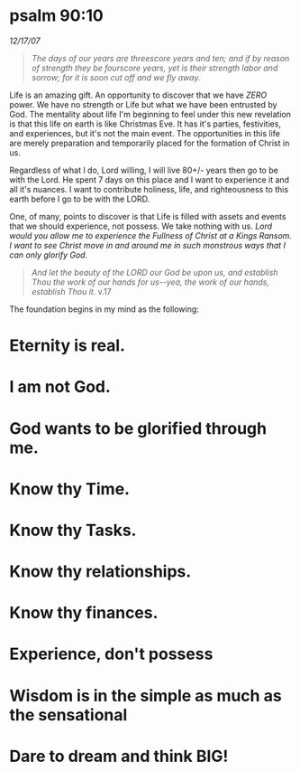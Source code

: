 # psalm 90:10

_12/17/07_

>_The days of our years are threescore years and ten; and if by reason of strength they be fourscore years, yet is their strength labor and sorrow; for it is soon cut off and we fly away._

Life is an amazing gift. An opportunity to discover that we have _ZERO_ power. We have no strength or Life but what we have been entrusted by God.
The mentality about life I'm beginning to feel under this new revelation is that this life on earth is like Christmas Eve. It has it's parties, festivities, and experiences, but it's not the main event.
The opportunities in this life are merely preparation and temporarily placed for the formation of Christ in us.

Regardless of what I do, Lord willing, I will live 80+/- years then go to be with the Lord. He spent 7 days on this place and I want to experience it and all it's nuances. I want to contribute holiness, life, and righteousness to this earth before I go to be with the LORD.

One, of many, points to discover is that Life is filled with assets and events that we should experience, not possess. We take nothing with us.
_Lord would you allow me to experience the Fullness of Christ at a Kings Ransom. I want to see Christ move in and around me in such monstrous ways that I can only glorify God._

>_And let the beauty of the LORD our God be upon us, and establish Thou the work of our hands for us--yea, the work of our hands, establish Thou it._ v.17

The foundation begins in my mind as the following:
# Eternity is real.
# I am not God.
# God wants to be glorified through me.
# Know thy Time.
# Know thy Tasks.
# Know thy relationships.
# Know thy finances.
# Experience, don't possess
# Wisdom is in the simple as much as the sensational
# Dare to dream and think BIG!
